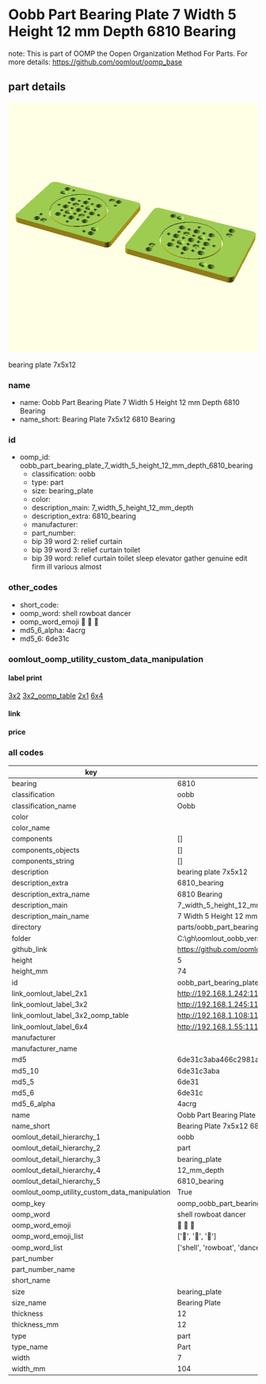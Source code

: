 # Oobb Part Bearing Plate 7 Width 5 Height 12 mm Depth 6810 Bearing  

note: This is part of OOMP the Oopen Organization Method For Parts. For more details: https://github.com/oomlout/oomp_base

##  part details
  

[![](3dpr.png)](3dpr.png)

bearing plate 7x5x12



### name
* name: Oobb Part Bearing Plate 7 Width 5 Height 12 mm Depth 6810 Bearing
* name_short: Bearing Plate 7x5x12 6810 Bearing
### id
* oomp_id: oobb_part_bearing_plate_7_width_5_height_12_mm_depth_6810_bearing
  * classification: oobb
  * type: part
  * size: bearing_plate
  * color: 
  * description_main: 7_width_5_height_12_mm_depth
  * description_extra: 6810_bearing
  * manufacturer: 
  * part_number: 
  * bip 39 word 2: relief curtain
  * bip 39 word 3: relief curtain toilet
  * bip 39 word: relief curtain toilet sleep elevator gather genuine edit firm ill various almost

### other_codes
* short_code: 
* oomp_word: shell rowboat dancer
* oomp_word_emoji :shell: :rowboat: :dancer:
* md5_6_alpha: 4acrg
* md5_6: 6de31c






### oomlout_oomp_utility_custom_data_manipulation
#### label print
[3x2](http://192.168.1.245:1112/?label=oomp%204acrg)
[3x2_oomp_table](http://192.168.1.108:1112/?label=oomp%204acrg)
[2x1](http://192.168.1.242:1112/?label=oomp%204acrg)
[6x4](http://192.168.1.55:1112/?label=oomp%204acrg)    

#### link

                              

#### price







### all codes 
| key | value |  
| --- | --- |  
| bearing | 6810 |  
| classification | oobb |  
| classification_name | Oobb |  
| color |  |  
| color_name |  |  
| components | [] |  
| components_objects | [] |  
| components_string | [] |  
| description | bearing plate 7x5x12 |  
| description_extra | 6810_bearing |  
| description_extra_name | 6810 Bearing |  
| description_main | 7_width_5_height_12_mm_depth |  
| description_main_name | 7 Width 5 Height 12 mm Depth |  
| directory | parts/oobb_part_bearing_plate_7_width_5_height_12_mm_depth_6810_bearing |  
| folder | C:\gh\oomlout_oobb_version_4_generated_parts\things\oobb_part_bearing_plate_7_width_5_height_12_mm_depth_6810_bearing |  
| github_link | https://github.com/oomlout/oomlout_oomp_part_src/tree/main/parts/oobb_part_bearing_plate_7_width_5_height_12_mm_depth_6810_bearing |  
| height | 5 |  
| height_mm | 74 |  
| id | oobb_part_bearing_plate_7_width_5_height_12_mm_depth_6810_bearing |  
| link_oomlout_label_2x1 | http://192.168.1.242:1112/?label=oomp%204acrg |  
| link_oomlout_label_3x2 | http://192.168.1.245:1112/?label=oomp%204acrg |  
| link_oomlout_label_3x2_oomp_table | http://192.168.1.108:1112/?label=oomp%204acrg |  
| link_oomlout_label_6x4 | http://192.168.1.55:1112/?label=oomp%204acrg |  
| manufacturer |  |  
| manufacturer_name |  |  
| md5 | 6de31c3aba466c2981a3fcb3c78d8daa |  
| md5_10 | 6de31c3aba |  
| md5_5 | 6de31 |  
| md5_6 | 6de31c |  
| md5_6_alpha | 4acrg |  
| name | Oobb Part Bearing Plate 7 Width 5 Height 12 mm Depth 6810 Bearing |  
| name_short | Bearing Plate 7x5x12 6810 Bearing |  
| oomlout_detail_hierarchy_1 | oobb |  
| oomlout_detail_hierarchy_2 | part |  
| oomlout_detail_hierarchy_3 | bearing_plate |  
| oomlout_detail_hierarchy_4 | 12_mm_depth |  
| oomlout_detail_hierarchy_5 | 6810_bearing |  
| oomlout_oomp_utility_custom_data_manipulation | True |  
| oomp_key | oomp_oobb_part_bearing_plate_7_width_5_height_12_mm_depth_6810_bearing |  
| oomp_word | shell rowboat dancer |  
| oomp_word_emoji | :shell: :rowboat: :dancer: |  
| oomp_word_emoji_list | [':shell:', ':rowboat:', ':dancer:'] |  
| oomp_word_list | ['shell', 'rowboat', 'dancer'] |  
| part_number |  |  
| part_number_name |  |  
| short_name |  |  
| size | bearing_plate |  
| size_name | Bearing Plate |  
| thickness | 12 |  
| thickness_mm | 12 |  
| type | part |  
| type_name | Part |  
| width | 7 |  
| width_mm | 104 |  
